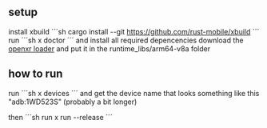 ## setup
install xbuild ´´´sh cargo install --git https://github.com/rust-mobile/xbuild ´´´
run ´´´sh x doctor ´´´ and install all required depencencies
download the [openxr loader](https://developer.oculus.com/downloads/package/oculus-openxr-mobile-sdk/) and put it in the runtime_libs/arm64-v8a folder

## how to run
run ´´´sh x devices ´´´ 
and get the device name that looks something like this "adb:1WD523S" (probably a bit longer)
 
then ´´´sh run x run --release ´´´
